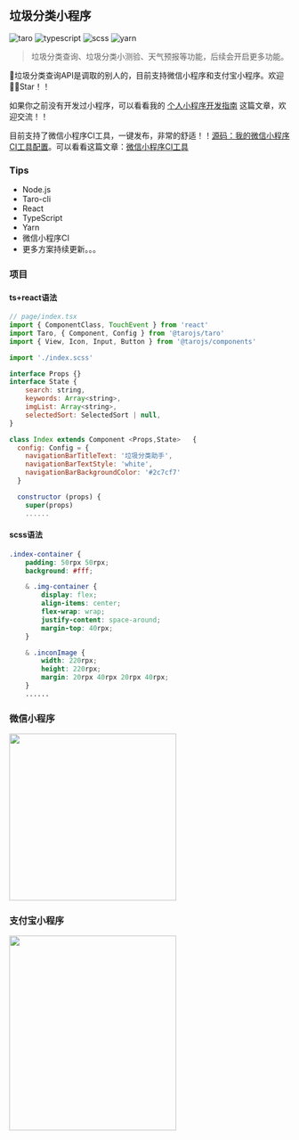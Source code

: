 ## 垃圾分类小程序
![taro](https://img.shields.io/badge/-taro%40v2.2.0-orange)
![typescript](https://img.shields.io/badge/-typescript-brightgreen)
![scss](https://img.shields.io/badge/-scss-brightgreen)
![yarn](https://img.shields.io/badge/-yarn%401.12.3-brightgreen)

> 垃圾分类查询、垃圾分类小测验、天气预报等功能，后续会开启更多功能。

🚮垃圾分类查询API是调取的别人的，目前支持微信小程序和支付宝小程序。欢迎 👏👏Star！！

如果你之前没有开发过小程序，可以看看我的 [个人小程序开发指南](https://juejin.im/post/5d34888b6fb9a07ef90cd68c) 这篇文章，欢迎交流！！

目前支持了微信小程序CI工具，一键发布，非常的舒适！！[源码：我的微信小程序CI工具配置](https://github.com/HerryLo/wxSapp/blob/master/config/upload.wx.js)。可以看看这篇文章：[微信小程序CI工具](https://zhuanlan.zhihu.com/p/147839106)

### Tips
* Node.js
* Taro-cli
* React
* TypeScript
* Yarn
* 微信小程序CI
* 更多方案持续更新。。。

### 项目

#### ts+react语法
```JavaScript
// page/index.tsx
import { ComponentClass, TouchEvent } from 'react'
import Taro, { Component, Config } from '@tarojs/taro'
import { View, Icon, Input, Button } from '@tarojs/components'

import './index.scss'

interface Props {}
interface State {
    search: string,
    keywords: Array<string>,
    imgList: Array<string>,
    selectedSort: SelectedSort | null,
}

class Index extends Component <Props,State>   {
  config: Config = {
    navigationBarTitleText: '垃圾分类助手',
    navigationBarTextStyle: 'white',
    navigationBarBackgroundColor: '#2c7cf7'
  }

  constructor (props) {
    super(props)
    ......
```

#### scss语法

```scss
.index-container {
    padding: 50rpx 50rpx;
    background: #fff;

    & .img-container {
        display: flex;
        align-items: center;
        flex-wrap: wrap;
        justify-content: space-around;
        margin-top: 40rpx;
    }

    & .inconImage {
        width: 220rpx;
        height: 220rpx;
        margin: 20rpx 40rpx 20rpx 40rpx;
    }
    ......
```

### 微信小程序

<img width="300" height="300" center src="https://didiheng.com/wxCode/gh_75d5a8e03369_258.jpg" />


### 支付宝小程序

<img width="300" height="350" center src="https://didiheng.com/wxCode/s6x01351xerl2wqeqhpfn56_55388962.jpg" />
